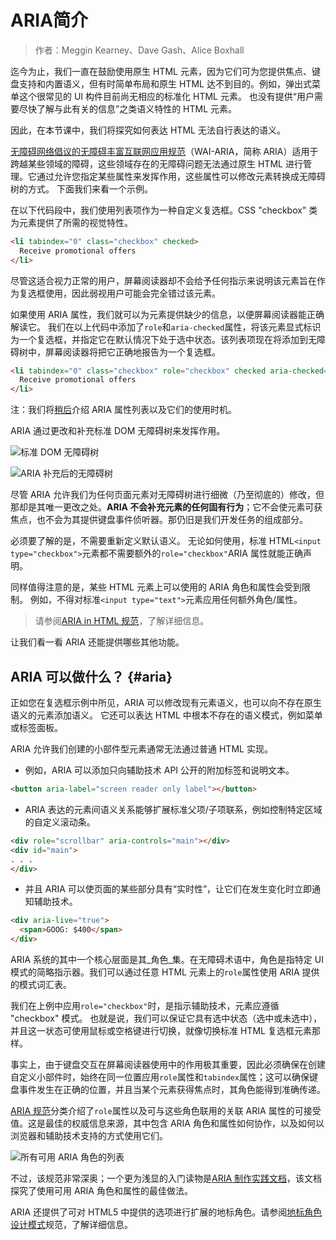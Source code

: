 # ARIA简介

> 作者：Meggin Kearney、Dave Gash、Alice Boxhall

迄今为止，我们一直在鼓励使用原生 HTML 元素，因为它们可为您提供焦点、键盘支持和内置语义，但有时简单布局和原生 HTML 达不到目的。例如，弹出式菜单这个很常见的 UI 构件目前尚无相应的标准化 HTML 元素。 也没有提供“用户需要尽快了解与此有关的信息”之类语义特性的 HTML 元素。

因此，在本节课中，我们将探究如何表达 HTML 无法自行表达的语义。

[无障碍网络倡议的无障碍丰富互联网应用规范](https://www.w3.org/TR/wai-aria/)（WAI-ARIA，简称 ARIA）适用于跨越某些领域的障碍，这些领域存在的无障碍问题无法通过原生 HTML 进行管理。它通过允许您指定某些属性来发挥作用，这些属性可以修改元素转换成无障碍树的方式。 下面我们来看一个示例。

在以下代码段中，我们使用列表项作为一种自定义复选框。CSS "checkbox" 类为元素提供了所需的视觉特性。

```html
<li tabindex="0" class="checkbox" checked>
  Receive promotional offers
</li>
```

尽管这适合视力正常的用户，屏幕阅读器却不会给予任何指示来说明该元素旨在作为复选框使用，因此弱视用户可能会完全错过该元素。

如果使用 ARIA 属性，我们就可以为元素提供缺少的信息，以便屏幕阅读器能正确解读它。 我们在以上代码中添加了`role`和`aria-checked`属性，将该元素显式标识为一个复选框，并指定它在默认情况下处于选中状态。该列表项现在将添加到无障碍树中，屏幕阅读器将把它正确地报告为一个复选框。

```html
<li tabindex="0" class="checkbox" role="checkbox" checked aria-checked="true">
  Receive promotional offers
</li>
```

注：我们将[稍后](https://developers.google.com/web/fundamentals/accessibility/semantics-aria/#what-can-aria-do)介绍 ARIA 属性列表以及它们的使用时机。

ARIA 通过更改和补充标准 DOM 无障碍树来发挥作用。

![](https://developers.google.com/web/fundamentals/accessibility/semantics-aria/imgs/acctree1.jpg "标准 DOM 无障碍树")

![](https://developers.google.com/web/fundamentals/accessibility/semantics-aria/imgs/acctree2.jpg "ARIA 补充后的无障碍树")

尽管 ARIA 允许我们为任何页面元素对无障碍树进行细微（乃至彻底的）修改，但那却是其唯一更改之处。**ARIA 不会补充元素的任何固有行为**；它不会使元素可获焦点，也不会为其提供键盘事件侦听器。那仍旧是我们开发任务的组成部分。

必须要了解的是，不需要重新定义默认语义。 无论如何使用，标准 HTML`<input type="checkbox">`元素都不需要额外的`role="checkbox"`ARIA 属性就能正确声明。

同样值得注意的是，某些 HTML 元素上可以使用的 ARIA 角色和属性会受到限制。 例如，不得对标准`<input type="text">`元素应用任何额外角色/属性。

> 请参阅[ARIA in HTML 规范](https://www.w3.org/TR/html-aria/#sec-strong-native-semantics)，了解详细信息。

让我们看一看 ARIA 还能提供哪些其他功能。

## ARIA 可以做什么？ {#aria}

正如您在复选框示例中所见，ARIA 可以修改现有元素语义，也可以向不存在原生语义的元素添加语义。 它还可以表达 HTML 中根本不存在的语义模式，例如菜单或标签面板。

ARIA 允许我们创建的小部件型元素通常无法通过普通 HTML 实现。

* 例如，ARIA 可以添加只向辅助技术 API 公开的附加标签和说明文本。

```html
<button aria-label="screen reader only label"></button>
```

* ARIA 表达的元素间语义关系能够扩展标准父项/子项联系，例如控制特定区域的自定义滚动条。

```html
<div role="scrollbar" aria-controls="main"></div>
<div id="main">
. . .
</div>
```

* 并且 ARIA 可以使页面的某些部分具有“实时性”，让它们在发生变化时立即通知辅助技术。

```html
<div aria-live="true">
  <span>GOOG: $400</span>
</div>
```

ARIA 系统的其中一个核心层面是其_角色_集。在无障碍术语中，角色是指特定 UI 模式的简略指示器。我们可以通过任意 HTML 元素上的`role`属性使用 ARIA 提供的模式词汇表。

我们在上例中应用`role="checkbox"`时，是指示辅助技术，元素应遵循 "checkbox" 模式。 也就是说，我们可以保证它具有选中状态（选中或未选中），并且这一状态可使用鼠标或空格键进行切换，就像切换标准 HTML 复选框元素那样。

事实上，由于键盘交互在屏幕阅读器使用中的作用极其重要，因此必须确保在创建自定义小部件时，始终在同一位置应用`role`属性和`tabindex`属性；这可以确保键盘事件发生在正确的位置，并且当某个元素获得焦点时，其角色能得到准确传递。

[ARIA 规范](https://www.w3.org/TR/wai-aria/)分类介绍了`role`属性以及可与这些角色联用的关联 ARIA 属性的可接受值。这是最佳的权威信息来源，其中包含 ARIA 角色和属性如何协作，以及如何以浏览器和辅助技术支持的方式使用它们。

![](https://developers.google.com/web/fundamentals/accessibility/semantics-aria/imgs/aria-roles.jpg "所有可用 ARIA 角色的列表")

不过，该规范非常深奥；一个更为浅显的入门读物是[ARIA 制作实践文档](https://www.w3.org/TR/wai-aria-practices-1.1/)，该文档探究了使用可用 ARIA 角色和属性的最佳做法。

ARIA 还提供了可对 HTML5 中提供的选项进行扩展的地标角色。请参阅[地标角色设计模式](https://www.w3.org/TR/wai-aria-practices-1.1#kbd_layout_landmark_XHTML)规范，了解详细信息。



